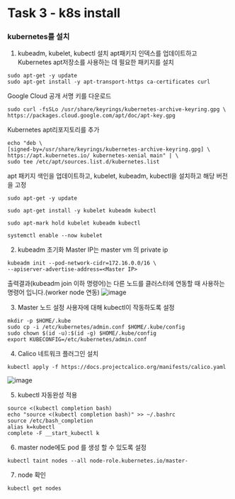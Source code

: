 # Task 3 - k8s install

###  kubernetes를 설치

1. kubeadm, kubelet, kubectl 설치
apt패키지 인덱스를 업데이트하고 Kubernetes apt저장소를 사용하는 데 필요한 패키지를 설치

```
sudo apt-get -y update
sudo apt-get install -y apt-transport-https ca-certificates curl
```
Google Cloud 공개 서명 키를 다운로드

```
sudo curl -fsSLo /usr/share/keyrings/kubernetes-archive-keyring.gpg \
https://packages.cloud.google.com/apt/doc/apt-key.gpg
```
Kubernetes apt리포지토리를 추가

```
echo "deb \
[signed-by=/usr/share/keyrings/kubernetes-archive-keyring.gpg] \
https://apt.kubernetes.io/ kubernetes-xenial main" | \
sudo tee /etc/apt/sources.list.d/kubernetes.list
```
apt 패키지 색인을 업데이트하고, kubelet, kubeadm, kubectl을 설치하고 해당 버전을 고정

```
sudo apt-get -y update
```
```
sudo apt-get install -y kubelet kubeadm kubectl
```
```
sudo apt-mark hold kubelet kubeadm kubectl
```
```
systemctl enable --now kubelet
```

2. kubeadm 초기화   Master IP는 master vm 의 private ip

```
kubeadm init --pod-network-cidr=172.16.0.0/16 \
--apiserver-advertise-address=<Master IP>
```
출력결과(kubeadm join 이하 명령어)는 다른 노드를 클러스터에 연동할 때 사용하는 명령어 입니다.(worker node 연동)
![image](https://user-images.githubusercontent.com/92773629/137877948-678049de-4e17-4e11-be31-00daee62ef62.png)

3. Master 노드 설정
사용자에 대해 kubectl이 작동하도록 설정
```
mkdir -p $HOME/.kube
sudo cp -i /etc/kubernetes/admin.conf $HOME/.kube/config
sudo chown $(id -u):$(id -g) $HOME/.kube/config
export KUBECONFIG=/etc/kubernetes/admin.conf
```

4. Calico 네트워크 플러그인 설치
```
kubectl apply -f https://docs.projectcalico.org/manifests/calico.yaml
```
![image](https://user-images.githubusercontent.com/92773629/137878112-476a8d5f-9399-46a9-acaa-5be0a5c0af84.png)

5. kubectl 자동완성 적용
```
source <(kubectl completion bash)
echo "source <(kubectl completion bash)" >> ~/.bashrc
source /etc/bash_completion
alias k=kubectl
complete -F __start_kubectl k
```
6. master node에도 pod 를 생성 할 수 있도록 설정
```
kubectl taint nodes --all node-role.kubernetes.io/master-
```

7. node 확인
```
kubectl get nodes
```
